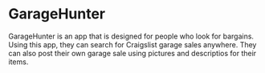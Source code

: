 # GarageHunter

GarageHunter is an app that is designed for people who look for bargains. Using this app, they can search for Craigslist garage sales anywhere. They can also post their own garage sale using pictures and descriptios for their items. 
